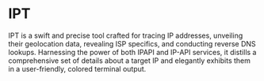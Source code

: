 # IPT
IPT is a swift and precise tool crafted for tracing IP addresses, unveiling their geolocation data, revealing ISP specifics, and conducting reverse DNS lookups. Harnessing the power of both IPAPI and IP-API services, it distills a comprehensive set of details about a target IP and elegantly exhibits them in a user-friendly, colored terminal output.
